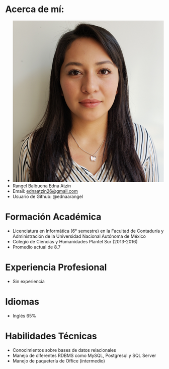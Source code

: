 # Acerca de mí:
- ![FOTO](/Edna.jpg)
- Rangel Balbuena Edna Atzin
- Email: ednaatzin26@gmail.com
- Usuario de Github: @ednaarangel

# Formación Académica

- Licenciatura en Informática (6° semestre) en la Facultad de Contaduría y Administración de la Universidad Nacional Autónoma de México
- Colegio de Ciencias y Humanidades Plantel Sur (2013-2016)
- Promedio actual de 8.7

# Experiencia Profesional

- Sin experiencia

# Idiomas

- Inglés 65%

# Habilidades Técnicas

- Conocimientos sobre bases de datos relacionales
- Manejo de diferentes RDBMS como MySQL, Postgresql y SQL Server
- Manejo de paquetería de Office (intermedio)

